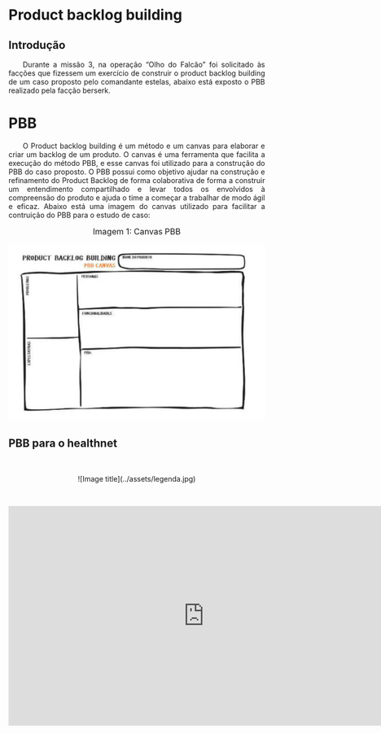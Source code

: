 # Product backlog building

## Introdução 
<p align="justify">&emsp;&emsp;Durante a missão 3, na operação “Olho do Falcão” foi solicitado às facções que fizessem um exercício de construir o product backlog building de um caso proposto pelo comandante estelas, abaixo está exposto o PBB realizado pela facção berserk.</p>


# PBB 
<p align="justify">&emsp;&emsp;O Product backlog building é um método e um canvas para elaborar e criar um backlog de um produto. O canvas é uma ferramenta que facilita a execução do método PBB, e esse canvas foi utilizado para a construção do PBB do caso proposto. O PBB possui como objetivo ajudar na construção e refinamento do Product Backlog de forma colaborativa de forma a construir um entendimento compartilhado e levar todos os envolvidos à compreensão do produto  e ajuda o time a começar a trabalhar de modo ágil e eficaz. Abaixo está uma imagem do canvas utilizado para facilitar a contruição do PBB para o estudo de caso:</p>

<font size="3"><p style="text-align: center">Imagem 1: Canvas PBB</p></font>

<center>

![Image title](../assets/canvasPBB.jpeg)

</center>


## PBB para o healthnet

<center>
<p align="justify">&emsp;&emsp;</p>
![Image title](../assets/legenda.jpg)
<p align="justify">&emsp;&emsp;</p>
<iframe width="768" height="432" src="https://miro.com/app/live-embed/uXjVNMW9PZA=/?moveToViewport=-66779,-6417,97336,73519&embedId=967763020104" frameborder="0" scrolling="no" allow="fullscreen; clipboard-read; clipboard-write" allowfullscreen></iframe>

</center>



